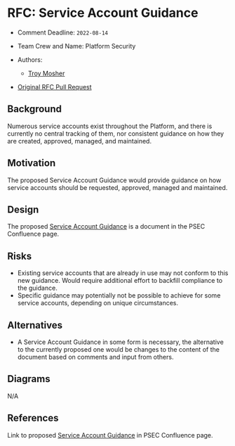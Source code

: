 # RFC: Service Account Guidance

<!--
The title is what you want comments on. Use the active voice in a future tense.
Example:
    - The website will be built using the XZY framework
-->

* Comment Deadline: `2022-08-14`
* Team Crew and Name: Platform Security
* Authors:
  * [Troy Mosher](https://github.com/troymosher)
  
 * [Original RFC Pull Request](https://github.com/department-of-veterans-affairs/va.gov-platform-architecture/pull/35)

## Background

Numerous service accounts exist throughout the Platform, and there is currently no central tracking of them, nor consistent guidance on how they are created, approved, managed, and maintained. 

## Motivation

The proposed Service Account Guidance would provide guidance on how service accounts should be requested, approved, managed and maintained.

## Design

The proposed [Service Account Guidance](https://vfs.atlassian.net/wiki/spaces/PSEC/pages/2222588013/Service+Account+Guidance) is a document in the PSEC Confluence page.

## Risks

* Existing service accounts that are already in use may not conform to this new guidance.  Would require additional effort to backfill compliance to the guidance.
* Specific guidance may potentially not be possible to achieve for some service accounts, depending on unique circumstances.

## Alternatives

* A Service Account Guidance in some form is necessary, the alternative to the currently proposed one would be changes to the content of the document based on comments and input from others.

## Diagrams

N/A

## References

Link to proposed [Service Account Guidance](https://vfs.atlassian.net/wiki/spaces/PSEC/pages/2222588013/Service+Account+Guidance) in PSEC Confluence page. 


